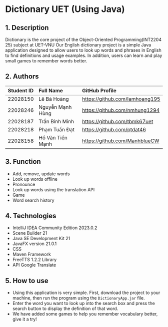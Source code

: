 # Dictionary UET (Using Java)

## 1. Description
Dictionary is the core project of the Object-Oriented Programming(INT2204 25) subject at UET-VNU
Our English dictionary project is a simple Java application designed to allow users to look up
words and phrases in English to find definitions and usage examples.
In addition, users can learn and play small games to remember words better.

## 2. Authors

| Student ID | Full Name        | GitHub Profile                           |
|:----------:|:-----------------|:-----------------------------------------|
|  22028150  | Lê Bá Hoàng      | <https://github.com/lamhoang195>         |
|  22028246  | Nguyễn Mạnh Hùng | <https://github.com/nmhung1294>          |
|  22028187  | Trần Bình Minh   | <https://github.com/tbmk67uet>           |
|  22028218  | Phạm Tuấn Đạt    | <https://github.com/ptdat46>             |
|  22028158  | Hồ Văn Tiến Mạnh | <https://github.com/ManhblueCW>          |

## 3. Function

- Add, remove, update words
- Look up words offline
- Pronounce
- Look up words using the translation API
- Game
- Word search history

## 4. Technologies

- IntelliJ IDEA Community Edition 2023.0.2
- Scene Builder 21
- Java SE Development Kit 21
- JavaFX version 21.0.1
- CSS
- Maven Framework
- FreeTTS 1.2.2 Library
- API Google Translate

## 5. How to use

- Using this application is very simple. First, download the project to your machine, then run the program using the `DictionaryApp.jar` file.
- Enter the word you want to look up into the search box and press the search button to display the definition of that word.
- We have added some games to help you remember vocabulary better, give it a try!



